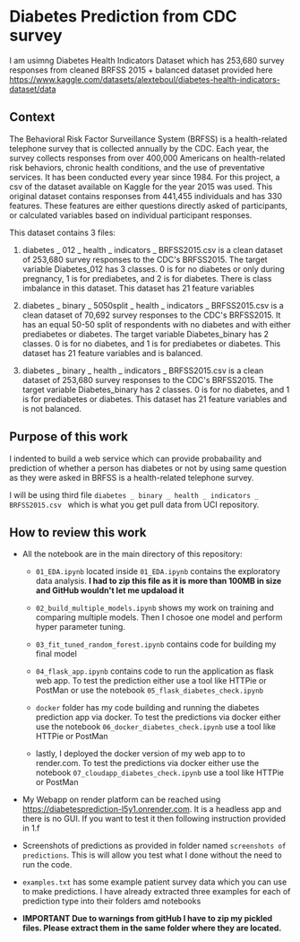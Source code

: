 # Diabetes Prediction from CDC survey

I am usimng Diabetes Health Indicators Dataset which has 253,680 survey responses from cleaned BRFSS 2015 + balanced dataset provided here https://www.kaggle.com/datasets/alexteboul/diabetes-health-indicators-dataset/data

## Context

The Behavioral Risk Factor Surveillance System (BRFSS) is a health-related telephone survey that is collected annually by the CDC. Each year, the survey collects responses from over 400,000 Americans on health-related risk behaviors, chronic health conditions, and the use of preventative services. It has been conducted every year since 1984. For this project, a csv of the dataset available on Kaggle for the year 2015 was used. This original dataset contains responses from 441,455 individuals and has 330 features. These features are either questions directly asked of participants, or calculated variables based on individual participant responses.

This dataset contains 3 files:

1) diabetes _ 012 _ health _ indicators _ BRFSS2015.csv is a clean dataset of 253,680 survey responses to the CDC's BRFSS2015. The target variable Diabetes_012 has 3 classes. 0 is for no diabetes or only during pregnancy, 1 is for prediabetes, and 2 is for diabetes. There is class imbalance in this dataset. This dataset has 21 feature variables

2) diabetes _ binary _ 5050split _ health _ indicators _ BRFSS2015.csv is a clean dataset of 70,692 survey responses to the CDC's BRFSS2015. It has an equal 50-50 split of respondents with no diabetes and with either prediabetes or diabetes. The target variable Diabetes_binary has 2 classes. 0 is for no diabetes, and 1 is for prediabetes or diabetes. This dataset has 21 feature variables and is balanced.

3) diabetes _ binary _ health _ indicators _ BRFSS2015.csv is a clean dataset of 253,680 survey responses to the CDC's BRFSS2015. The target variable Diabetes_binary has 2 classes. 0 is for no diabetes, and 1 is for prediabetes or diabetes. This dataset has 21 feature variables and is not balanced.

## Purpose of this work
I indented to build a web service which can provide probabaility and prediction of whether a person has diabetes or not by using same question as they were asked in BRFSS is a health-related telephone survey.

I will be using third file `diabetes _ binary _ health _ indicators _ BRFSS2015.csv ` which is what you get pull data from UCI repository.


## How to review this work

- All the notebook are in the main directory of this repository:
    
    - `01_EDA.ipynb` located inside `01_EDA.ipynb` contains the exploratory data analysis. **I had to zip this file as it is more than 100MB in size and GitHub wouldn't let me updaload it**
    
    - `02_build_multiple_models.ipynb` shows my work on training and comparing multiple models. Then I chosoe one model and perform hyper parameter tuning.
    
    - `03_fit_tuned_random_forest.ipynb` contains code for building my final model
    
    - `04_flask_app.ipynb` contains code to run the application as flask web app. To test the prediction either use a tool like HTTPie or PostMan or use the notebook `05_flask_diabetes_check.ipynb`
    
    - `docker` folder has my code building and running the diabetes prediction app via docker. To test the predictions via docker either use the notebook `06_docker_diabetes_check.ipynb` use a tool like HTTPie or PostMan 
    
    - lastly, I deployed the docker version of my web app to to render.com. To test the predictions via docker either use the notebook `07_cloudapp_diabetes_check.ipynb` use a tool like HTTPie or PostMan 

- My Webapp on render platform can be reached using https://diabetesprediction-l5y1.onrender.com. It is a headless app and there is no GUI. If you want to test it then following instruction provided in 1.f

- Screenshots of predictions as provided in folder named `screenshots of predictions`. This is will allow you test what I done without the need to run the code.

- `examples.txt` has some example patient  survey data which you can use to make predictions. I have already extracted three examples for each of prediction type into their folders amd notebooks 

- **IMPORTANT Due to warnings from gitHub I have to zip my pickled files. Please extract them in the same folder where they are located.**
